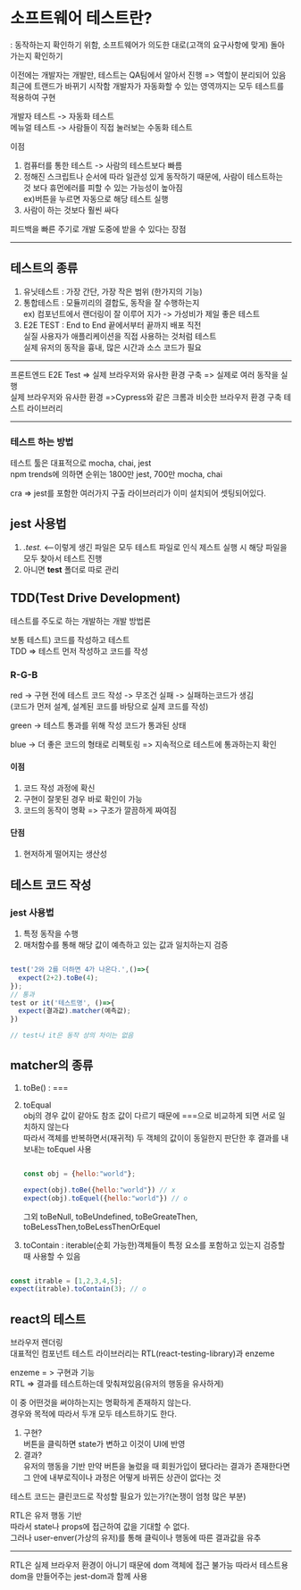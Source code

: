 # 소프트웨어 테스트란?
: 동작하는지 확인하기 위함, 소프트웨어가 의도한 대로(고객의 요구사항에 맞게) 돌아가는지 확인하기   

이전에는 개발자는 개발만, 테스트는 QA팀에서 알아서 진행 => 역할이 분리되어 있음   
최근에 트랜드가 바뀌기 시작함 개발자가 자동화할 수 있는 영역까지는 모두 테스트를 적용하여 구현

개발자 테스트 -> 자동화 테스트   
메뉴얼 테스트 -> 사람들이 직접 눌러보는 수동화 테스트

이점

1. 컴퓨터를 통한 테스트 -> 사람의 테스트보다 빠름
2. 정해진 스크립트나 순서에 따라 일관성 있게 동작하기 때문에, 사람이 테스트하는 것 보다 휴먼에러를 피할 수 있는 가능성이 높아짐   
   ex)버튼을 누르면 자동으로 해당 테스트 실행
3. 사람이 하는 것보다 훨씬 싸다

피드백을 빠른 주기로 개발 도중에 받을 수 있다는 장점

---

## 테스트의 종류
1. 유닛테스트 : 가장 간단, 가장 작은 범위 (한가지의 기능)
2. 통합테스트 : 모듈끼리의 결합도, 동작을 잘 수행하는지    
  ex) 컴포넌트에서 랜더링이 잘 이루어 지가 -> 가성비가 제일 좋은 테스트
3. E2E TEST : End to End 끝에서부터 끝까지 배포 직전   
실질 사용자가 애플리케이션을 직접 사용하는 것처럼 테스트   
실제 유저의 동작을 흉내, 많은 시간과 소스 코드가 필요

---

프론트엔드 E2E Test => 실제 브라우저와 유사한 환경 구축 => 실제로 여러 동작을 실행   
실제 브라우저와 유사한 환경 =>Cypress와 같은 크롬과 비슷한 브라우저 환경 구축 테스트 라이브러리

---

### 테스트 하는 방법
테스트 툴은 대표적으로 mocha, chai, jest   
npm trends에 의하면 순위는 1800만 jest, 700만 mocha, chai

cra => jest를 포함한 여러가지 구출 라이브러리가 이미 설치되어 셋팅되어있다.

## jest 사용법
1. *.test.*  <--이렇게 생긴 파일은 모두 테스트 파일로 인식 제스트 실행 시 해당 파일을 모두 찾아서 테스트 진행
2. 아니면 __test__ 폴더로 따로 관리

## TDD(Test Drive Development)
테스트를 주도로 하는 개발하는 개발 방법론

보통 테스트) 코드를 작성하고 테스트   
TDD => 테스트 먼저 작성하고 코드를 작성

### R-G-B   
red -> 구현 전에 테스트 코드 작성 -> 무조건 실패 -> 실패하는코드가 생김   
(코드가 먼저 설계, 설계된 코드를 바탕으로 실제 코드를 작성)

green -> 테스트 통과를 위해 작성 코드가 통과된 상태

blue -> 더 좋은 코드의 형태로 리펙토링 => 지속적으로 테스트에 통과하는지 확인

#### 이점
1. 코드 작성 과정에 확신
2. 구현이 잘못된 경우 바로 확인이 가능
3. 코드의 동작이 명확 => 구조가 깔끔하게 짜여짐

#### 단점
1. 현저하게 떨어지는 생산성


## 테스트 코드 작성
### jest 사용법
1. 특정 동작을 수행
2. 매처함수를 통해 해당 값이 예측하고 있는 값과 일치하는지 검증

```js

test('2와 2를 더하면 4가 나온다.',()=>{
  expect(2+2).toBe(4);
});
// 통과
test or it('테스트명', ()=>{
  expect(결과값).matcher(예측값);
})

// test나 it은 동작 상의 차이는 없음

```

## matcher의 종류
1. toBe() : ===
2. toEqual   
   obj의 경우 값이 같아도 참조 값이 다르기 때문에 ===으로 비교하게 되면 서로 일치하지 않는다   
   따라서 객체를 반복하면서(재귀적) 두 객체의 값이이 동일한지 판단한 후 결과를 내보내는 toEquel 사용
   ```js
   
   const obj = {hello:"world"};

   expect(obj).toBe({hello:"world"}) // x
   expect(obj).toEquel({hello:"world"}) // o
   
   ```
    그외 
toBeNull, toBeUndefined, toBeGreateThen, toBeLessThen,toBeLessThenOrEquel

3. toContain : iterable(순회 가능한)객체들이 특정 요소를 포함하고 있는지 검증할 때 사용할 수 있음

```js

const itrable = [1,2,3,4,5];
expect(itrable).toContain(3); // o

```

## react의 테스트
브라우저 렌더링   
대표적인 컴포넌트 테스트 라이브러리는  RTL(react-testing-library)과 enzeme

enzeme = > 구현과 기능   
RTL => 결과를 테스트하는데 맞춰져있음(유저의 행동을 유사하게)

이 중 어떤것을 써야하는지는 명확하게 존재하지 않는다.   
경우와 목적에 따라서 두개 모두 테스트하기도 한다.

1. 구현?   
   버튼을 클릭하면 state가 변하고 이것이 UI에 반영
2. 결과?   
   유저의 행동을 기반 만약 버튼을 눌렀을 때 회원가입이 됐다라는 결과가 존재한다면   
   그 안에 내부로직이나 과정은 어떻게 바뀌든 상관이 없다는 것

테스트 코드는 클린코드로 작성할 필요가 있는가?(논쟁이 엄청 많은 부분)   

RTL은 유저 행동 기반   
따라서 state나 props에 접근하여 값을 기대할 수 없다.    
그러나 user-enver(가상의 유저)를 통해 클릭이나 행동에 따른 결과값을 유추

---

RTL은 실제 브라우저 환경이 아니기 때문에 dom 객체에 접근 불가능 따라서 테스트용 dom을 만들어주는 jest-dom과 함께 사용















